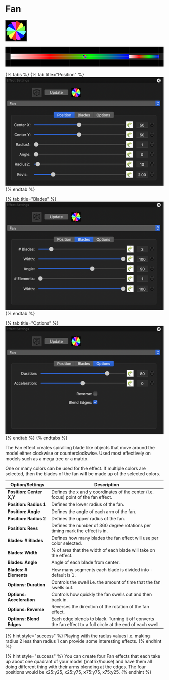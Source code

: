 # Fan

![Icon](<../../.gitbook/assets/image (385).png>)

![Sequencer Grid](<../../.gitbook/assets/image (697).png>)

{% tabs %}
{% tab title="Position" %}
![](<../../.gitbook/assets/image (98) (1).png>)
{% endtab %}

{% tab title="Blades" %}
![](<../../.gitbook/assets/image (149).png>)
{% endtab %}

{% tab title="Options" %}
![](<../../.gitbook/assets/image (732).png>)
{% endtab %}
{% endtabs %}

The Fan effect creates spiralling blade like objects that move around the model either clockwise or counterclockwise. Used most effectively on models such as a mega tree or a matrix.

One or many colors can be used for the effect. If multiple colors are selected, then the blades of the fan will be made up of the selected colors.

| Option/Settings           | Description                                                                                                  |
| ------------------------- | ------------------------------------------------------------------------------------------------------------ |
| **Position: Center X,Y**  | Defines the x and y coordinates of the center (i.e. focus) point of the fan effect.                          |
| **Position: Radius 1**    | Defines the lower radius of the fan.                                                                         |
| **Position: Angle**       | Defines the angle of each arm of the fan.                                                                    |
| **Position: Radius 2**    | Defines the upper radius of the fan.                                                                         |
| **Position: Revs**        | Defines the number of 360 degree rotations per timing mark the effect is in.                                 |
| **Blades: # Blades**      | Defines how many blades the fan effect will use per color selected.                                          |
| **Blades: Width**         | % of area that the width of each blade will take on the effect.                                              |
| **Blades: Angle**         | Angle of each blade from center.                                                                             |
| **Blades: # Elements**    | How many segments each blade is divided into - default is 1.                                                 |
| **Options: Duration**     | Controls the swell i.e. the amount of time that the fan swells out.                                          |
| **Options: Acceleration** | Controls how quickly the fan swells out and then back in.                                                    |
| **Options: Reverse**      | Reverses the direction of the rotation of the fan effect.                                                    |
| **Options: Blend Edges**  | Each edge blends to black. Turning it off converts the fan effect to a full circle at the end of each swell. |

{% hint style="success" %}
Playing with the radius values i.e. making radius 2 less than radius 1 can provide some interesting effects.
{% endhint %}

{% hint style="success" %}
You can create four Fan effects that each take up about one quadrant of your model (matrix/house) and have them all doing different thing with their arms blending at the edges. The four positions would be x25:y25, x25:y75, x75:y75, x75:y25.
{% endhint %}
